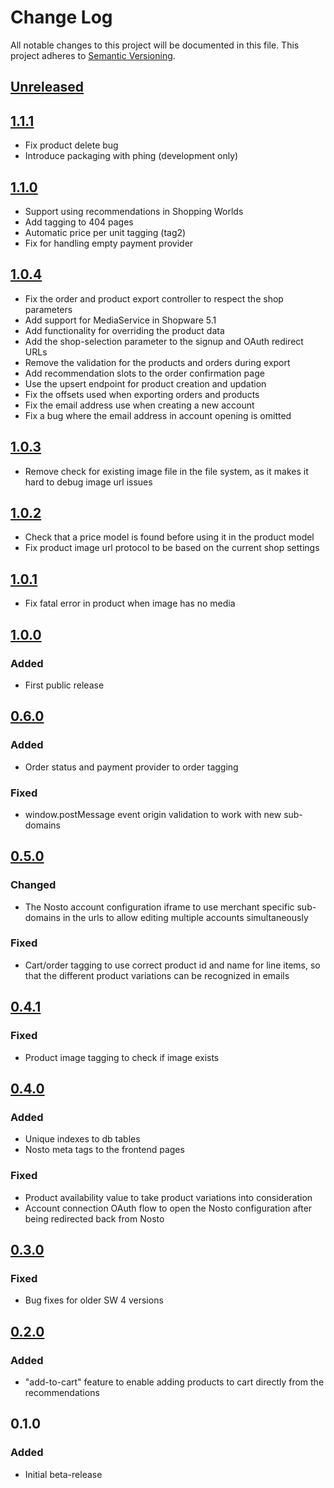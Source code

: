 # Change Log
All notable changes to this project will be documented in this file.
This project adheres to [Semantic Versioning](http://semver.org/).

## [Unreleased][unreleased]

## [1.1.1]
- Fix product delete bug
- Introduce packaging with phing (development only)

## [1.1.0]
- Support using recommendations in Shopping Worlds
- Add tagging to 404 pages
- Automatic price per unit tagging (tag2)
- Fix for handling empty payment provider

## [1.0.4]
- Fix the order and product export controller to respect the shop parameters
- Add support for MediaService in Shopware 5.1
- Add functionality for overriding the product data
- Add the shop-selection parameter to the signup and OAuth redirect URLs
- Remove the validation for the products and orders during export
- Add recommendation slots to the order confirmation page
- Use the upsert endpoint for product creation and updation
- Fix the offsets used when exporting orders and products
- Fix the email address use when creating a new account
- Fix a bug where the email address in account opening is omitted

## [1.0.3]
- Remove check for existing image file in the file system, as it makes it hard
to debug image url issues

## [1.0.2]
- Check that a price model is found before using it in the product model
- Fix product image url protocol to be based on the current shop settings

## [1.0.1]
* Fix fatal error in product when image has no media

## [1.0.0]
### Added
- First public release

## [0.6.0]
### Added
- Order status and payment provider to order tagging

### Fixed
- window.postMessage event origin validation to work with new sub-domains

## [0.5.0]
### Changed
- The Nosto account configuration iframe to use merchant specific sub-domains in
the urls to allow editing multiple accounts simultaneously

### Fixed
- Cart/order tagging to use correct product id and name for line items, so that
the different product variations can be recognized in emails

## [0.4.1]
### Fixed
- Product image tagging to check if image exists

## [0.4.0]
### Added
- Unique indexes to db tables
- Nosto meta tags to the frontend pages

### Fixed
- Product availability value to take product variations into consideration
- Account connection OAuth flow to open the Nosto configuration after being
redirected back from Nosto

## [0.3.0]
### Fixed
- Bug fixes for older SW 4 versions

## [0.2.0]
### Added
- "add-to-cart" feature to enable adding products to cart directly from the
recommendations

## 0.1.0
### Added
- Initial beta-release


[unreleased]: https://github.com/nosto/nosto-shopware-plugin/compare/1.1.1...develop
[1.1.1]: https://github.com/nosto/nosto-shopware-plugin/compare/1.1.0...1.1.1
[1.1.0]: https://github.com/nosto/nosto-shopware-plugin/compare/1.0.4...1.1.0
[1.0.4]: https://github.com/nosto/nosto-shopware-plugin/compare/1.0.3...1.0.4
[1.0.3]: https://github.com/nosto/nosto-shopware-plugin/compare/1.0.2...1.0.3
[1.0.2]: https://github.com/nosto/nosto-shopware-plugin/compare/1.0.1...1.0.2
[1.0.1]: https://github.com/nosto/nosto-shopware-plugin/compare/1.0.0...1.0.1
[1.0.0]: https://github.com/nosto/nosto-shopware-plugin/compare/0.6.0...1.0.0
[0.6.0]: https://github.com/nosto/nosto-shopware-plugin/compare/0.5.0...0.6.0
[0.5.0]: https://github.com/nosto/nosto-shopware-plugin/compare/0.4.1...0.5.0
[0.4.1]: https://github.com/nosto/nosto-shopware-plugin/compare/0.4.0...0.4.1
[0.4.0]: https://github.com/nosto/nosto-shopware-plugin/compare/0.3.0...0.4.0
[0.3.0]: https://github.com/nosto/nosto-shopware-plugin/compare/0.2.0...0.3.0
[0.2.0]: https://github.com/nosto/nosto-shopware-plugin/compare/0.1.0...0.2.0
